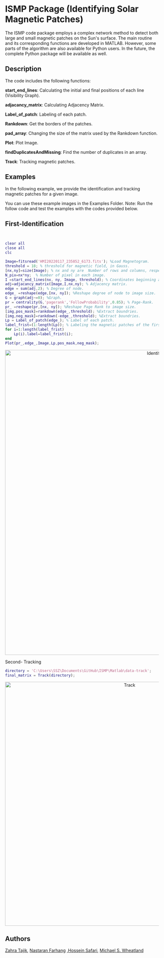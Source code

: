 # ISMP Package (Identifying Solar Magnetic Patches)

The ISMP code package employs a complex network method to detect both large and small magnetic patches on the Sun's surface. The main routine and its corresponding functions are developed in MATLAB.
However, some parts of the algorithm are also available for Python users. In the future, the complete Python package will be available as well. 

## Description

The code includes the following functions:

**start_end_lines**: Calculating the initial and final positions of each line (Visibility Graph).

**adjacancy_matrix**: Calculating Adjacency Matrix.

**Label_of_patch**: Labeling of each patch.

**Rankdown**: Get the borders of the patches.

**pad_array**: Changing the size of the matrix used by the Rankdown function.

**Plot**: Plot Image.

**findDuplicatesAndMissing**: Find the number of duplicates in an array.

**Track**: Tracking magnetic patches.

## Examples

In the following example, we provide the identification and tracking magnetic patches for a given image. 
 
You can use these example images in the Examples Folder. 
Note: Run the follow code and test the examples with the codes provided below.



## First-Identification
```matlab


clear all
close all
clc

Image=fitsread('HMI20220117_235852_6173.fits'); %Load Magnetogram.
threshold = 18; % threshold for magnetic field, in Gauss.
[nx,ny]=size(Image); % nx and ny are  Number of rows and columns, respectively.
N_pix=nx*ny;  % Number of pixel in each image.
I =start_end_lines(nx, ny, Image, threshold); % Coordinates beginning and ending position of lines.
adj=adjacancy_matrix(Image,I,nx,ny); % Adjacency matrix.
edge = sum(adj,2); % Degree of node.
edge_ =reshape(edge,[nx, ny]); %Reshape degree of node to image size.
G = graph(adj~=0); %Graph.
pr = centrality(G,'pagerank','FollowProbability',0.85); % Page-Rank.
pr_ =reshape(pr,[nx, ny]); %Reshape Page Rank to image size.
[img,pos_mask]=rankdown(edge_,threshold); %Extract boundries.
[img,neg_mask]=rankdown(-edge_,threshold); %Extract boundries.
Lp = Label_of_patch(edge_); % Label of each patch.
label_frist=(1:length(Lp)); % Labeling the magnetic patches of the first magnetogram
for i=1:length(label_frist)
    Lp(i).label=label_frist(i);
end
Plot(pr_,edge_,Image,Lp,pos_mask,neg_mask); 

```

<p align="center">
<img src="https://github.com/zahratajik/ISMP/assets/75752814/018bc214-f4f2-4011-a155-7ece547ed62a" alt="Identification" width="1000">
</p>
<!-- ![Identification](https://github.com/zahratajik/ISMP/assets/75752814/018bc214-f4f2-4011-a155-7ece547ed62a) -->

Second- Tracking

```matlab
directory = 'C:\Users\SSZ\Documents\GitHub\ISMP\Matlab\data-track';
final_matrix = Track(directory);
```

<p align="center">
<img src="https://github.com/zahratajik/ISMP/assets/75752814/89b430b7-d79b-42eb-95df-9b7ff1dd57a4" alt="Track" width="800">
</p>
<!-- ![Track](https://github.com/zahratajik/ISMP/assets/75752814/89b430b7-d79b-42eb-95df-9b7ff1dd57a4) -->





## Authors

[Zahra Tajik](https://scholar.google.com/citations?hl=en&user=kIrSiKcAAAAJ), [Nastaran Farhang](https://scholar.google.com/citations?hl=en&user=KGEB8dEAAAAJ) ,[Hossein Safari](https://scholar.google.com/citations?user=nCc1FV8AAAAJ&hl=en), [Michael S. Wheatland](https://scholar.google.com/citations?hl=en&user=m_oVye0AAAAJ)

